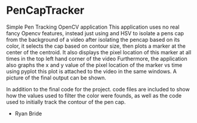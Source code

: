 # PenCapTracker
Simple Pen Tracking OpenCV application
This application uses no real fancy Opencv features, instead just using and HSV to isolate a pens cap from the background of a video
after isolating the pencap based on its color, it selects the cap based on contour size, then plots a marker at the center of the centroid. It also displays the pixel
location of this marker at all times in the top left hand corner of the video
Furthermore, the application also graphs the x and y value of the pixel location of the marker vs time using pyplot 
this plot is attached to the video in the same windows.
A picture of the final output can be shown.

In addition to the final code for the project. code files are included to show how the values used to filter the color were founds, as well as the code used to initially track
the contour of the pen cap.

- Ryan Bride
